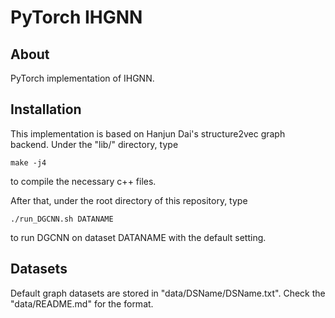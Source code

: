 PyTorch IHGNN
=============

About
-----

PyTorch implementation of IHGNN.


Installation
------------

This implementation is based on Hanjun Dai's structure2vec graph backend. Under the "lib/" directory, type

    make -j4

to compile the necessary c++ files.

After that, under the root directory of this repository, type

    ./run_DGCNN.sh DATANAME

to run DGCNN on dataset DATANAME with the default setting.


Datasets
--------

Default graph datasets are stored in "data/DSName/DSName.txt". Check the "data/README.md" for the format. 
